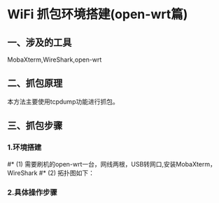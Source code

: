 # WiFi 抓包环境搭建(open-wrt篇)
## 一、涉及的工具
MobaXterm,WireShark,open-wrt
## 二、抓包原理
本方法主要使用tcpdump功能进行抓包。
## 三、抓包步骤
### 1.环境搭建
#* (1) 需要刷机的open-wrt一台，网线两根，USB转网口,安装MobaXterm，WireShark
#* (2) 拓扑图如下：
### 2.具体操作步骤

